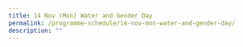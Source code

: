 ```yaml
---
title: 14 Nov (Mon) Water and Gender Day
permalink: /programme-schedule/14-nov-mon-water-and-gender-day/
description: ""
---
```

